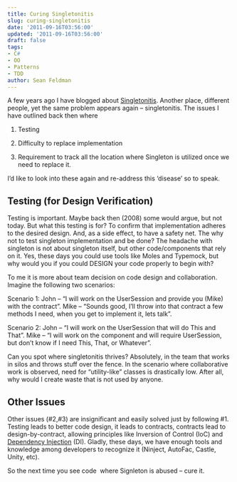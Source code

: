 ```yaml
---
title: Curing Singletonitis
slug: curing-singletonitis
date: '2011-09-16T03:56:00'
updated: '2011-09-16T03:56:00'
draft: false
tags:
- C#
- OO
- Patterns
- TDD
author: Sean Feldman
---
```



A few years ago I have blogged about [Singletonitis](http://weblogs.asp.net/sfeldman/archive/2008/10/22/singletonitis.aspx). Another place, different people, yet the same problem appears again – singletonitis. The issues I have outlined back then where

1. Testing

2. Difficulty to replace implementation

3. Requirement to track all the location where Singleton is utilized once we need to replace it.

I’d like to look into these again and re-address this ‘disease’ so to speak.

## Testing (for Design Verification)

Testing is important. Maybe back then (2008) some would argue, but not today. But what this testing is for? To confirm that implementation adheres to the desired design. And, as a side effect, to have a safety net. The why not to test singleton implementation and be done? The headache with singleton is not about singleton itself, but other code/components that rely on it. Yes, these days you could use tools like Moles and Typemock, but why would you if you could DESIGN your code properly to begin with?

To me it is more about team decision on code design and collaboration. Imagine the following two scenarios:

Scenario 1: John – “I will work on the UserSession and provide you (Mike) with the contract”. Mike – “Sounds good, I’ll throw into that contract a few methods I need, when you get to implement it, lets talk”.

Scenario 2: John – “I will work on the UserSession that will do This and That”. Mike – “I will work on the component and will require UserSession, but don’t know if I need This, That, or Whatever”.

Can you spot where singletonitis thrives? Absolutely, in the team that works in silos and throws stuff over the fence. In the scenario where collaborative work is observed, need for “utility-like” classes is drastically low. After all, why would I create waste that is not used by anyone.

## Other Issues

Other issues (#2,#3) are insignificant and easily solved just by following #1. Testing leads to better code design, it leads to contracts, contracts lead to design-by-contract, allowing principles like Inversion of Control (IoC) and [Dependency Injection](/sfeldman/archive/2008/02/20/understanding-ioc-container-part-2.aspx) (DI). Gladly, these days, we have enough tools and knowledge among developers to recognize it (Ninject, AutoFac, Castle, Unity, etc).

So the next time you see code  where Signleton is abused – cure it.


